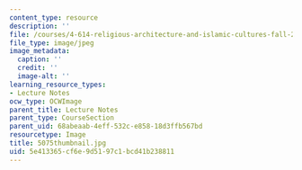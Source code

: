 ```yaml
---
content_type: resource
description: ''
file: /courses/4-614-religious-architecture-and-islamic-cultures-fall-2002/5e413365cf6e9d5197c1bcd41b238811_5075thumbnail.jpg
file_type: image/jpeg
image_metadata:
  caption: ''
  credit: ''
  image-alt: ''
learning_resource_types:
- Lecture Notes
ocw_type: OCWImage
parent_title: Lecture Notes
parent_type: CourseSection
parent_uid: 68abeaab-4eff-532c-e858-18d3ffb567bd
resourcetype: Image
title: 5075thumbnail.jpg
uid: 5e413365-cf6e-9d51-97c1-bcd41b238811
---
```


